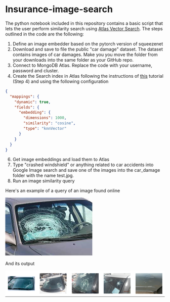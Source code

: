 # Insurance-image-search

The python notebook included in this repository contains a basic script that lets the user perform similarity search using [Atlas Vector Search](https://www.mongodb.com/products/platform/atlas-vector-search).
The steps outlined in the code are the following:

1. Define an image embedder based on the pytorch version of squeezenet
2. Download and save to file the public "car damage" dataset. The dataset contains images of car damages. Make you you move the folder from your downloads into the same folder as your GitHub repo.
3. Connect to MongoDB Atlas. Replace the code with your username, password and cluster.
4. Create the Search index in Atlas following the instructions of [this](https://www.mongodb.com/developer/products/atlas/building-generative-ai-applications-vector-search-open-source-models/?hideMenu=1) tutorial (Step 4) and using the following configuration

```json
{
  "mappings": {
    "dynamic": true,
    "fields": {
      "embedding": {
        "dimensions": 1000,
        "similarity": "cosine",
        "type": "knnVector"
      }
    }
  }
}
```

6. Get image embeddings and load them to Atlas
7. Type "crashed windshield" or anything related to car accidents into Google Image search and save one of the images into the car_damage folder with the name test.jpg.
8. Run an image similarity query

Here's an example of a query of an image found online

![](test.jpg)

And its output

![](top_5.png)
